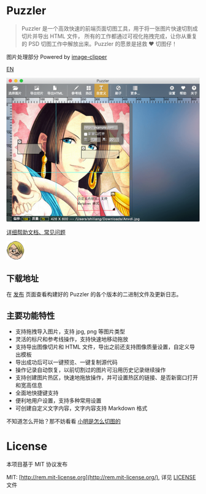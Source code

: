 Puzzler
==============

> Puzzler 是一个高效快速的前端页面切图工具，用于将一张图片快速切割成切片并导出 HTML 文件，
所有的工作都通过可视化拖拽完成，让你从重复的 PSD 切图工作中解放出来。Puzzler 的愿景是拯救 ♥ 切图仔！

图片处理部分 Powered by [image-clipper](https://github.com/superRaytin/image-clipper)

[EN](/README-EN.md)

<img src="docs/screenshot.png" width="700">

[详细帮助文档、常见问题](/docs/HELP.md)

![puzzler](src/img/logo.png)

## 下载地址

在 [发布](https://github.com/superRaytin/puzzler/releases) 页面查看构建好的 Puzzler 的各个版本的二进制文件及更新日志。

## 主要功能特性

- 支持拖拽导入图片，支持 jpg, png 等图片类型
- 灵活的标尺和参考线操作，支持快速地移动拖放
- 支持导出图像切片和 HTML 文件，导出之前还支持图像质量设置，自定义导出模板
- 导出成功后可以一键预览、一键复制源代码
- 操作记录自动恢复，以前切割过的图片可沿用历史记录继续操作
- 支持创建图片热区，快速地拖放操作，并可设置热区的链接、是否新窗口打开和宽高信息
- 全面地快捷键支持
- 便利地用户设置，支持多种常用设置
- 可创建自定义文字内容，文字内容支持 Markdown 格式

不知道怎么开始？那不妨看看 [小明是怎么切图的](http://superraytin.github.io/2015/12/14/an-elegant-way-to-slice-image/)

# License
本项目基于 MIT 协议发布

MIT: [http://rem.mit-license.org](http://rem.mit-license.org/), 详见 [LICENSE](/LICENSE) 文件
